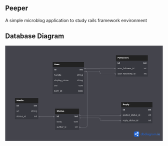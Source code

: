 ## Peeper
A simple microblog application to study rails framework environment

## Database Diagram
![db](db-diagram.png)
